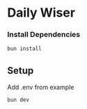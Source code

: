 # Daily Wiser

### Install Dependencies

```bash
bun install
```

## Setup

Add .env from example

```bash
bun dev
```